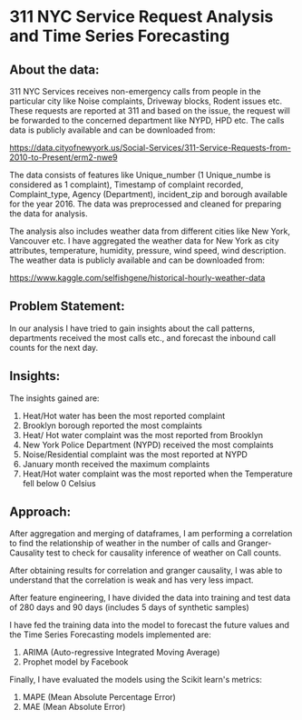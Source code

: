 # 311 NYC Service Request Analysis and Time Series Forecasting

## About the data: 

311 NYC Services receives non-emergency calls from people in the particular city like Noise complaints, Driveway blocks, Rodent
issues etc. These requests are reported at 311 and based on the issue, the request will be forwarded to the concerned department like NYPD, HPD
etc. The calls data is publicly available and can be downloaded from:

https://data.cityofnewyork.us/Social-Services/311-Service-Requests-from-2010-to-Present/erm2-nwe9

The data consists of features like Unique_number (1 Unique_numbe is considered as 1 complaint), Timestamp of complaint recorded, Complaint_type, Agency (Department), incident_zip and borough available for the year 2016. The data was preprocessed and cleaned for preparing the data for analysis.

The analysis also includes weather data from different cities like New York, Vancouver etc. I have aggregated the weather data for New York as city 
attributes, temperature, humidity, pressure, wind speed, wind description. The weather data is publicly available and can be downloaded from:

https://www.kaggle.com/selfishgene/historical-hourly-weather-data

## Problem Statement:

In our analysis I have tried to gain insights about the call patterns, departments received the most calls etc., and forecast the inbound call counts
for the next day.

## Insights: 

The insights gained are:

1. Heat/Hot water has been the most reported complaint
2. Brooklyn borough reported the most complaints
3. Heat/ Hot water complaint was the most reported from Brooklyn
4. New York Police Department (NYPD) received the most complaints
5. Noise/Residential complaint was the most reported at NYPD
6. January month received the maximum complaints
7. Heat/Hot water complaint was the most reported when the Temperature fell below 0 Celsius

## Approach:

After aggregation and merging of dataframes, I am performing a correlation to find the relationship of weather in the number of calls and Granger-Causality test to check for causality inference of weather on Call counts.

After obtaining results for correlation and granger causality, I was able to understand that the correlation is weak and has very less impact.

After feature engineering, I have divided the data into training and test data of 280 days and 90 days (includes 5 days of synthetic samples)

I have fed the training data into the model to forecast the future values and the Time Series Forecasting models implemented are:

1) ARIMA (Auto-regressive Integrated Moving Average)
2) Prophet model by Facebook

Finally, I have evaluated the models using the Scikit learn's metrics:
1) MAPE (Mean Absolute Percentage Error)
2) MAE (Mean Absolute Error)
